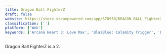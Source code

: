```yaml
---
title: Dragon Ball FighterZ
draft: false 
website: https://store.steampowered.com/app/678950/DRAGON_BALL_FighterZ
classification: ['']
platform: ['Web']
keywords: ['Arcana Heart 3: Love Max', 'BlazBlue: Calamity Trigger', 'Lethal League', 'Super Smash Bros.']
---
```

Dragon Ball FighterZ is a 2.